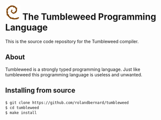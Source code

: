 
<img src="logo.svg" width="48"/> The Tumbleweed Programming Language
===================================
This is the source code repository for the Tumbleweed compiler.

## About

Tumbleweed is a strongly typed programming language.
Just like tumbleweed this programming language is useless and unwanted. 

## Installing from source
```
$ git clone https://github.com/rolandbernard/tumbleweed
$ cd tumbleweed
$ make install
```

